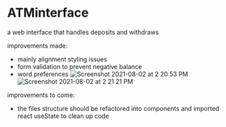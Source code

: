 # ATMinterface
a web interface that handles deposits and withdraws 

improvements made:
- mainly alignment styling issues
- form validation to prevent negative balance
- word preferences
![Screenshot 2021-08-02 at 2 20 53 PM](https://user-images.githubusercontent.com/81912588/127817341-23994fe4-b645-4b0d-b372-55a39d0d94f4.png)
![Screenshot 2021-08-02 at 2 21 21 PM](https://user-images.githubusercontent.com/81912588/127817355-d2c70cba-b757-4070-a11b-47e66ed0f3a7.png)

improvements to come:
- the files structure should be refactored into components and imported react useState to clean up code
